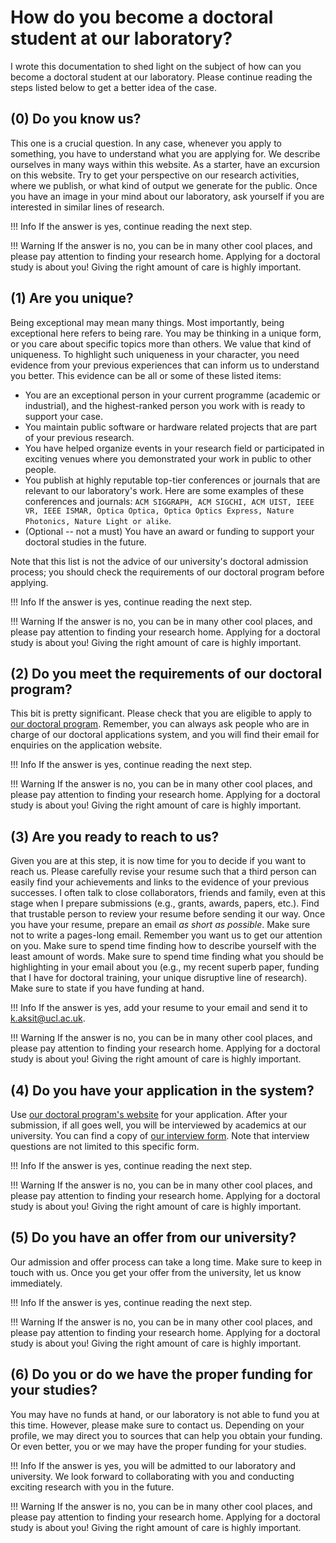 # How do you become a doctoral student at our laboratory?

I wrote this documentation to shed light on the subject of how can you become a doctoral student at our laboratory.
Please continue reading the steps listed below to get a better idea of the case.

## (0) Do you know us?

This one is a crucial question. 
In any case, whenever you apply to something, you have to understand what you are applying for.
We describe ourselves in many ways within this website.
As a starter, have an excursion on this website.
Try to get your perspective on our research activities, where we publish, or what kind of output we generate for the public.
Once you have an image in your mind about our laboratory, ask yourself if you are interested in similar lines of research.

!!! Info
    If the answer is yes, continue reading the next step. 

!!! Warning
    If the answer is no, you can be in many other cool places, and please pay attention to finding your research home.
    Applying for a doctoral study is about you!
    Giving the right amount of care is highly important.

## (1) Are you unique?

Being exceptional may mean many things.
Most importantly, being exceptional here refers to being rare.
You may be thinking in a unique form, or you care about specific topics more than others.
We value that kind of uniqueness.
To highlight such uniqueness in your character, you need evidence from your previous experiences that can inform us to understand you better.
This evidence can be all or some of these listed items:

- You are an exceptional person in your current programme (academic or industrial), and the highest-ranked person you work with is ready to support your case.
- You maintain public software or hardware related projects that are part of your previous research. 
- You have helped organize events in your research field or participated in exciting venues where you demonstrated your work in public to other people.
- You publish at highly reputable top-tier conferences or journals that are relevant to our laboratory's work. Here are some examples of these conferences and journals: `ACM SIGGRAPH, ACM SIGCHI, ACM UIST, IEEE VR, IEEE ISMAR, Optica Optica, Optica Optics Express, Nature Photonics, Nature Light or alike`.
- (Optional -- not a must) You have an award or funding to support your doctoral studies in the future.

Note that this list is not the advice of our university's doctoral admission process; you should check the requirements of our doctoral program before applying.

!!! Info
    If the answer is yes, continue reading the next step. 

!!! Warning
    If the answer is no, you can be in many other cool places, and please pay attention to finding your research home.
    Applying for a doctoral study is about you!
    Giving the right amount of care is highly important.

## (2) Do you meet the requirements of our doctoral program?

This bit is pretty significant. 
Please check that you are eligible to apply to [our doctoral program](https://www.ucl.ac.uk/prospective-students/graduate/research-degrees/computer-science-4-year-programme-mphil-phd).
Remember, you can always ask people who are in charge of our doctoral applications system, and you will find their email for enquiries on the application website.

!!! Info
    If the answer is yes, continue reading the next step. 

!!! Warning
    If the answer is no, you can be in many other cool places, and please pay attention to finding your research home.
    Applying for a doctoral study is about you!
    Giving the right amount of care is highly important.

## (3) Are you ready to reach to us?

Given you are at this step, it is now time for you to decide if you want to reach us.
Please carefully revise your resume such that a third person can easily find your achievements and links to the evidence of your previous successes.
I often talk to close collaborators, friends and family, even at this stage when I prepare submissions (e.g., grants, awards, papers, etc.).
Find that trustable person to review your resume before sending it our way.
Once you have your resume, prepare an email *as short as possible*.
Make sure not to write a pages-long email. 
Remember you want us to get our attention on you.
Make sure to spend time finding how to describe yourself with the least amount of words.
Make sure to spend time finding what you should be highlighting in your email about you (e.g., my recent superb paper, funding that I have for doctoral training, your unique disruptive line of research).
Make sure to state if you have funding at hand.

!!! Info
    If the answer is yes, add your resume to your email and send it to [k.aksit@ucl.ac.uk](mailto:k.aksit@ucl.ac.uk). 

!!! Warning
    If the answer is no, you can be in many other cool places, and please pay attention to finding your research home.
    Applying for a doctoral study is about you!
    Giving the right amount of care is highly important.

## (4) Do you have your application in the system?

Use [our doctoral program's website](https://www.ucl.ac.uk/prospective-students/graduate/research-degrees/computer-science-4-year-programme-mphil-phd) for your application.
After your submission, if all goes well, you will be interviewed by academics at our university.
You can find a copy of [our interview form](http://www.cs.ucl.ac.uk/fileadmin/UCL-CS/images/Research_Student_Information/PhDinterviewform.pdf).
Note that interview questions are not limited to this specific form.

!!! Info
    If the answer is yes, continue reading the next step. 

!!! Warning
    If the answer is no, you can be in many other cool places, and please pay attention to finding your research home.
    Applying for a doctoral study is about you!
    Giving the right amount of care is highly important.


## (5) Do you have an offer from our university?

Our admission and offer process can take a long time.
Make sure to keep in touch with us. 
Once you get your offer from the university, let us know immediately.

!!! Info
    If the answer is yes, continue reading the next step. 

!!! Warning
    If the answer is no, you can be in many other cool places, and please pay attention to finding your research home.
    Applying for a doctoral study is about you!
    Giving the right amount of care is highly important.

## (6) Do you or do we have the proper funding for your studies?

You may have no funds at hand, or our laboratory is not able to fund you at this time.
However, please make sure to contact us. 
Depending on your profile, we may direct you to sources that can help you obtain your funding.
Or even better, you or we may have the proper funding for your studies.

!!! Info
    If the answer is yes, you will be admitted to our laboratory and university. We look forward to collaborating with you and conducting exciting research with you in the future. 

!!! Warning
    If the answer is no, you can be in many other cool places, and please pay attention to finding your research home.
    Applying for a doctoral study is about you!
    Giving the right amount of care is highly important.
